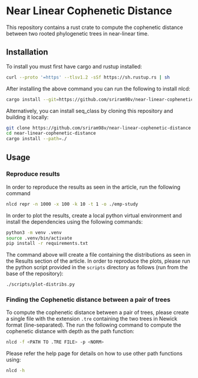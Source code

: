 # Near Linear Cophenetic Distance
This repository contains a rust crate to compute the cophenetic distance between two rooted phylogenetic trees in near-linear time.

## Installation

To install you must first have cargo and rustup installed:
```bash
curl --proto '=https' --tlsv1.2 -sSf https://sh.rustup.rs | sh
```

After installing the above command you can run the following to install nlcd:
```bash
cargo install --git=https://github.com/sriram98v/near-linear-cophenetic-distance
```

Alternatively, you can install seq_class by cloning this repository and building it locally:
```bash
git clone https://github.com/sriram98v/near-linear-cophenetic-distance
cd near-linear-cophenetic-distance
cargo install --path=./
```

## Usage
### Reproduce results
In order to reproduce the results as seen in the article, run the following command
```bash
nlcd repr -n 1000 -x 100 -k 10 -t 1 -o ./emp-study
```

In order to plot the results, create a local python virtual environment and install the dependencies using the following commands:
```bash
python3 -m venv .venv
source .venv/bin/activate
pip install -r requirements.txt
```

The command above will create a file containing the distributions as seen in the Results section of the article. In order to reproduce the plots, please run the python script provided in the ```scripts``` directory as follows (run from the base of the repository):
```bash
./scripts/plot-distribs.py
```

### Finding the Cophenetic distance between a pair of trees
To compute the cophenetic distance between a pair of trees, please create a single file with the extension ```.tre``` containing the two trees in Newick format (line-separated). The run the following command to compute the cophenetic distance with depth as the path function:
```bash
nlcd -f <PATH TO .TRE FILE> -p <NORM>
```

Please refer the help page for details on how to use other path functions using:
```bash
nlcd -h
```